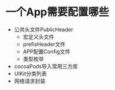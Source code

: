 # 一个App需要配置哪些

* 公共头文件PublicHeader
    * 宏定义头文件
    * prefixHeader文件
    * APP配置Config文件
    * 类型枚举
* cocoaPods导入常用三方库
* UIKit分类列表
* 网络请求封装

